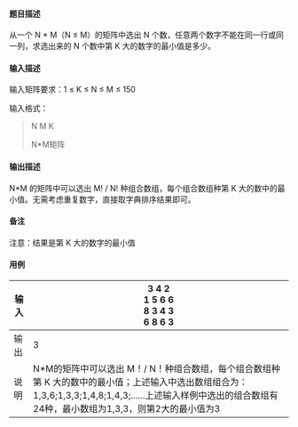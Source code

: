 #### 题目描述

从一个 N * M（N ≤ M）的矩阵中选出 N 个数，任意两个数字不能在同一行或同一列，求选出来的 N 个数中第 K 大的数字的最小值是多少。

#### 输入描述

输入矩阵要求：1 ≤ K ≤ N ≤ M ≤ 150

输入格式：

> N M K
>
> N*M矩阵

#### 输出描述

N*M 的矩阵中可以选出 M! / N! 种组合数组，每个组合数组种第 K 大的数中的最小值。无需考虑重复数字，直接取字典排序结果即可。

#### 备注

注意：结果是第 K 大的数字的最小值

#### 用例


| 输入 | 3 4 2<br/>1 5 6 6<br/>8 3 4 3<br/>6 8 6 3                                                                                                                                                                    |
| ------ | -------------------------------------------------------------------------------------------------------------------------------------------------------------------------------------------------------------- |
| 输出 | 3                                                                                                                                                                                                            |
| 说明 | N*M的矩阵中可以选出 M！/ N！种组合数组，每个组合数组种第 K 大的数中的最小值；上述输入中选出数组组合为：1,3,6;1,3,3;1,4,8;1,4,3;......上述输入样例中选出的组合数组有24种，最小数组为1,3,3，则第2大的最小值为3 |
